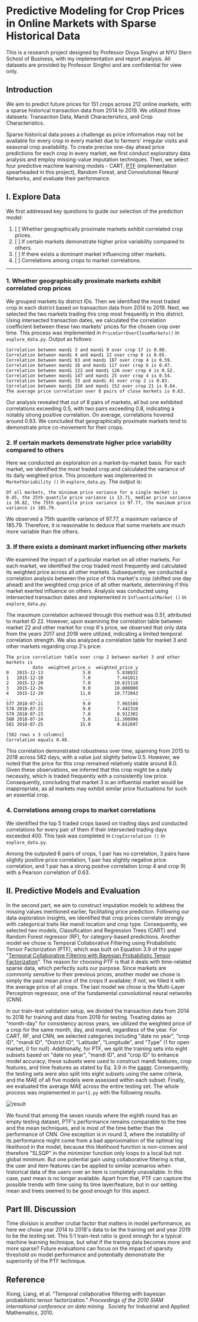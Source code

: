 # Predictive Modeling for Crop Prices in Online Markets with Sparse Historical Data

This is a research project designed by Professor Divya Singhvi at NYU Stern School of Business, with my implementation and report analysis. All datasets are provided by Professor Singhvi and are confidential for view only.

## Introduction

We aim to predict future prices for 151 crops across 212 online markets, with a sparse historical transaction data from 2014 to 2019. We utilized three datasets: Transaction Data, Mandi Characteristics, and Crop Characteristics.

Sparse historical data poses a challenge as price information may not be available for every crop in every market due to farmers' irregular visits and seasonal crop availability. To create precise one-day ahead price predictions for each crop in every market, we first conduct exploratory data analysis and employ missing-value imputation techniques. Then, we select four predictive machine learning models - CART, [PTF](https://www.cs.cmu.edu/~jgc/publication/PublicationPDF/Temporal_Collaborative_Filtering_With_Bayesian_Probabilidtic_Tensor_Factorization.pdf) (implementation spearheaded in this project), Random Forest, and Convolutional Neural Networks, and evaluate their performance.

## I. Explore Data

We first addressed key questions to guide our selection of the prediction model:

1. [ ] Whether geographically proximate markets exhibit correlated crop prices.
2. [ ] If certain markets demonstrate higher price variability compared to others.
3. [ ] If there exists a dominant market influencing other markets.
4. [ ] Correlations among crops to market correlations.

---
### 1. Whether geographically proximate markets exhibit correlated crop prices
We grouped markets by district IDs. Then we identified the most traded crop in each district based on transaction data from 2014 to 2019. Next, we selected the two markets trading this crop most frequently in this district. Using intersected transaction dates, we calculated the correlation coefficient between these two markets' prices for the chosen crop over time. This process was implemented in `PriceCorrOverCloseMarkets()` in `explore_data.py`. Output as follows:

```
Correlation between mandi 3 and mandi 9 over crop 17 is 0.80.
Correlation between mandi 4 and mandi 22 over crop 6 is 0.65.
Correlation between mandi 63 and mandi 187 over crop 4 is 0.59.
Correlation between mandi 16 and mandi 117 over crop 6 is 0.47.
Correlation between mandi 122 and mandi 126 over crop 4 is 0.52.
Correlation between mandi 147 and mandi 25 over crop 4 is 0.54.
Correlation between mandi 33 and mandi 41 over crop 2 is 0.83.
Correlation between mandi 150 and mandi 152 over crop 21 is 0.64.
The average price correlation over 8 pairs of close markets is 0.63.
```

Our analysis revealed that out of 8 pairs of markets, all but one exhibited correlations exceeding 0.5, with two pairs exceeding 0.8, indicating a notably strong positive correlation. On average, correlations hovered around 0.63. We concluded that geographically proximate markets tend to demonstrate price co-movement for their crops.

### 2. If certain markets demonstrate higher price variability compared to others
Here we conducted an exploration on a market-by-market basis. For each market, we identified the most traded crop and calculated the variance of its daily weighted price. This procedure was implemented in `MarketVariability ()` in `explore_data.py`. The output is:

```
Of all markets, the minimum price variance for a single market is 0.45, the 25th quantile price variance is 13.71, median price variance is 30.82, the 75th quantile price variance is 97.77, the maximum price variance is 185.79.
```

We observed a 75th quantile variance of 97.77, a maximum variance of 185.79. Therefore, it is reasonable to deduce that some markets are much more variable than the others.

### 3. If there exists a dominant market influencing other markets
We examined the impact of a particular market on all other markets. For each market, we identified the crop traded most frequently and calculated its weighted price across all other markets. Subsequently, we conducted a correlation analysis between the price of this market's crop (shifted one day ahead) and the weighted crop price of all other markets, determining if this market exerted influence on others. Analysis was conducted using intersected transaction dates and implemented in `InfluentialMarket ()` in `explore_data.py`.

The maximum correlation achieved through this method was 0.51, attributed to market ID 22. However, upon examining the correlation table between market 22 and other market for crop 6's price, we observed that only data from the years 2017 and 2018 were utilized, indicating a limited temporal correlation strength. We also analyzed a correlation table for market 3 and other markets regarding crop 2's price:

```
The price correlation table over crop 2 between market 3 and other markets is
          date  weighted_price_x  weighted_price_y
0   2015-12-13               5.0          5.838832
1   2015-12-18               7.0          7.441011
2   2015-12-20               7.0         10.615118
3   2015-12-26               9.0         10.000000
4   2015-12-29              11.0         10.773043
..         ...               ...               ...
577 2018-07-21               9.0          7.965580
578 2018-07-22               9.0          7.442310
579 2018-07-23               7.0          8.912302
580 2018-07-24               5.0         11.300996
581 2018-07-25              15.0          9.652697

[582 rows x 3 columns]
Correlation equals 0.48.
```

This correlation demonstrated robustness over time, spanning from 2015 to 2018 across 582 days, with a value just slightly below 0.5. However, we noted that the price for this crop remained relatively stable around 8.0. Given these observations, we inferred that this crop might be a daily necessity, which is traded frequently with a consistently low price. Consequently, concluding that market 3 is an influential market would be inappropriate, as all markets may exhibit similar price fluctuations for such an essential crop.

### 4. Correlations among crops to market correlations
We identified the top 5 traded crops based on trading days and conducted correlations for every pair of them if their intersected trading days exceeded 400. This task was completed in `CropCorrelation ()` in `explore_data.py`.

Among the outputed 6 pairs of crops, 1 pair has no correlation, 3 pairs have slightly positive price correlation, 1 pair has slightly negative price correlation, and 1 pair has a strong positve correlation (crop 4 and crop 9) with a Pearson correlation of 0.63.

## II. Predictive Models and Evaluation

In the second part, we aim to construct imputation models to address the missing values mentioned earlier, facilitating price prediction. Following our data exploration insights, we identified that crop prices correlate strongly with categorical traits like mandi location and crop type. Consequently, we selected two models, Classification and Regression Trees (CART) and Random Forest regressor (RF), for category-based predictions. Another model we chose is Temporal Collaborative Filtering using Probabilistic Tensor Factorization (PTF), which was built on Equation 3.9 of the paper "[Temporal Collaborative Filtering with Bayesian Probabilistic Tensor Factorization](https://www.cs.cmu.edu/~jgc/publication/PublicationPDF/Temporal_Collaborative_Filtering_With_Bayesian_Probabilidtic_Tensor_Factorization.pdf)". The reason for choosing PTF is that it deals with time-related sparse data, which perfectly suits our purpose. Since markets are commonly sensitive to their previous prices, another model we chose is simply the past mean price of the crops if available; if not, we filled it with the average price of all crops. The last model we chose is the Multi-Layer Perceptron regressor, one of the fundamental convolutional neural networks (CNN).

In our train-test validation setup, we divided the transaction data from 2014 to 2018 for training and data from 2019 for testing. Treating dates as "month-day" for consistency across years, we utilized the weighted price of a crop for the same month, day, and mandi, regardless of the year. For CART, RF, and CNN, we selected categories including "date no year", "crop ID", "mandi ID", "District ID", "Latitude", "Longitude", and "Type" (1 for open market, 0 for null). Additionally, for PTF, we split the training sets into eight subsets based on "date no year", "mandi ID", and "crop ID" to enhance model accuracy; these subsets were used to construct mandi features, crop features, and time features as stated by Eq. 3.9 in the [paper](https://www.cs.cmu.edu/~jgc/publication/PublicationPDF/Temporal_Collaborative_Filtering_With_Bayesian_Probabilidtic_Tensor_Factorization.pdf). Consequently, the testing sets were also split into eight subsets using the same criteria, and the MAE of all five models were assessed within each subset. Finally, we evaluated the average MAE across the entire testing set. The whole process was implemented in `part2.py` with the following results.

![result](https://github.com/yaodan-zhang/ptf-algo/blob/main/result.png)

We found that among the seven rounds where the eighth round has an empty testing dataset, PTF's performance remains comparable to the tree and the mean techniques, and is most of the time better than the performance of CNN. One exception is in round 3, where the instability of its performance might come from a bad approximation of the optimal log likelihood in the model, because this likelihood function is non-convex and therefore ”SLSQP” in the minimizer function only loops to a local but not global minimum. But one potential gain using collaborative filtering is that, the user and item features can be applied to similar scenarios when historical data of the users over an item is completely unavailable. In this case, past mean is no longer available. Apart from that, PTF can capture the possible trends with time using its time layer/feature, but in our setting mean and trees seemed to be good enough for this aspect.

## Part III. Discussion

Time division is another crutial factor that matters in model performance, as here we chose year 2014 to 2018's data to be the training set and year 2019 to be the testing set. This 5:1 train-test ratio is good enough for a typical machine learning technique, but what if the traning data becomes more and more sparse? Future evaluations can focus on the impact of sparsity threshold on model performance and potentially demonstrate the superiority of the PTF technique.

## Reference

Xiong, Liang, et al. "Temporal collaborative filtering with bayesian probabilistic tensor factorization."  *Proceedings of the 2010 SIAM international conference on data mining* . Society for Industrial and Applied Mathematics, 2010.
